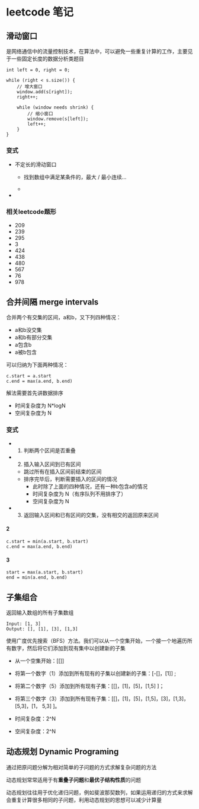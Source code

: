 # leetcode 笔记

## 滑动窗口

是网络通信中的流量控制技术，在算法中，可以避免一些重复计算的工作，主要见于一些固定长度的数据分析类题目

```
int left = 0, right = 0;

while (right < s.size()) {
    // 增大窗口
    window.add(s[right]);
    right++;
    
    while (window needs shrink) {
        // 缩小窗口
        window.remove(s[left]);
        left++;
    }
}
```

### 变式

- 不定长的滑动窗口
  - 找到数组中满足某条件的，最大 / 最小连续...

  -
-

### 相关leetcode题形

- 209
- 239
- 295
- 3
- 424
- 438
- 480
- 567
- 76
- 978

## 合并间隔 merge intervals

合并两个有交集的区间，a和b，又下列四种情况：

- a和b没交集
- a和b有部分交集
- a包含b
- a被b包含

可以归纳为下面两种情况：

```
c.start = a.start
c.end = max(a.end, b.end)
```

解法需要首先讲数据排序

- 时间复杂度为 N*logN
- 空间复杂度为 N

### 变式

- 1. 判断两个区间是否重叠
- 2. 插入输入区间到已有区间
  - 跳过所有在插入区间前结束的区间
  - 排序完毕后，判断需要插入的区间的情况
    - 此时除了上面的四种情况，还有一种b包含a的情况
    - 时间复杂度为 N（有序队列不用排序了）
    - 空间复杂度为 N
- 3. 返回输入区间和已有区间的交集，没有相交的返回原来区间
  
#### 2

```
c.start = min(a.start, b.start)
c.end = max(a.end, b.end)
```

#### 3

```
start = max(a.start, b.start)
end = min(a.end, b.end) 
```

## 子集组合

返回输入数组的所有子集数组

```
Input: [1, 3]
Output: [], [1], [3], [1,3]
```

使用广度优先搜索（BFS）方法。我们可以从一个空集开始，一个接一个地遍历所有数字，然后将它们添加到现有集中以创建新的子集

- 从一个空集开始：[[]]
- 将第一个数字（1）添加到所有现有的子集以创建新的子集：[-[]，[1]] ;
- 将第二个数字（5）添加到所有现有子集：[[]，[1]，[5]，[1,5] ]；
- 将第三个数字（3）添加到所有现有子集：[[]，[1]，[5]，[1,5]，[3]，[1,3]，[5,3]，[1， 5,3] ]。

- 时间复杂度：2^N
- 空间复杂度：2^N

## 动态规划 Dynamic Programing

通过把原问题分解为相对简单的子问题的方式求解复杂问题的方法

动态规划常常适用于有**重叠子问题**和**最优子结构性质**的问题

动态规划往往用于优化递归问题，例如斐波那契数列，如果运用递归的方式来求解会重复计算很多相同的子问题，利用动态规划的思想可以减少计算量
